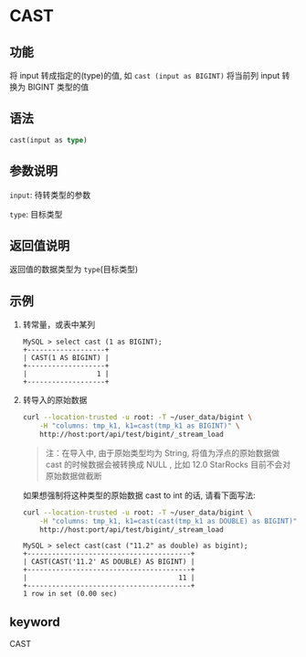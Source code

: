 # CAST

## 功能

将  input 转成指定的(type)的值, 如 `cast (input as BIGINT)` 将当前列 input 转换为 BIGINT 类型的值

## 语法

```Haskell
cast(input as type)
```

## 参数说明

`input`: 待转类型的参数

`type`: 目标类型

## 返回值说明

返回值的数据类型为 `type`(目标类型)

## 示例

1. 转常量，或表中某列

    ```Plain Text
    MySQL > select cast (1 as BIGINT);
    +-------------------+
    | CAST(1 AS BIGINT) |
    +-------------------+
    |                 1 |
    +-------------------+
    ```

2. 转导入的原始数据

    ```bash
    curl --location-trusted -u root: -T ~/user_data/bigint \
        -H "columns: tmp_k1, k1=cast(tmp_k1 as BIGINT)" \
        http://host:port/api/test/bigint/_stream_load
    ```

    > 注：在导入中, 由于原始类型均为 String, 将值为浮点的原始数据做 cast 的时候数据会被转换成 NULL , 比如 12.0 StarRocks 目前不会对原始数据做截断

    如果想强制将这种类型的原始数据 cast to int 的话, 请看下面写法:

    ```bash
    curl --location-trusted -u root: -T ~/user_data/bigint \
        -H "columns: tmp_k1, k1=cast(cast(tmp_k1 as DOUBLE) as BIGINT)" \
        http://host:port/api/test/bigint/_stream_load
    ```

    ```plain text
    MySQL > select cast(cast ("11.2" as double) as bigint);
    +----------------------------------------+
    | CAST(CAST('11.2' AS DOUBLE) AS BIGINT) |
    +----------------------------------------+
    |                                     11 |
    +----------------------------------------+
    1 row in set (0.00 sec)
    ```

## keyword

CAST
